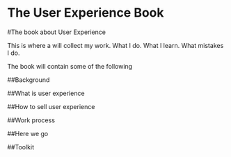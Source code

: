 The User Experience Book
=========

#The book about User Experience

This is where a will collect my work. What I do. What I learn. What mistakes I do.

The book will contain some of the following 


##Background


##What is user experience

##How to sell user experience


##Work process

##Here we go


##Toolkit

